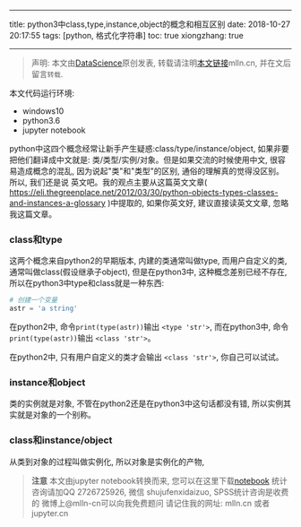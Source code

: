 
---
title: python3中class,type,instance,object的概念和相互区别
date: 2018-10-27 20:17:55
tags: [python, 格式化字符串]
toc: true
xiongzhang: true


---
<span></span>
<!-- more -->

> 声明: 本文由[DataScience](http://mlln.cn)原创发表, 转载请注明[本文链接](http://mlln.cn)mlln.cn, 并在文后留言`转载`.

本文代码运行环境:

- windows10
- python3.6
- jupyter notebook

python中这四个概念经常让新手产生疑惑:class/type/instance/object, 如果非要把他们翻译成中文就是: 类/类型/实例/对象。但是如果交流的时候使用中文, 很容易造成概念的混乱, 因为说起"类"和"类型"的区别, 通俗的理解真的觉得没区别。所以, 我们还是说 英文吧。我的观点主要从这篇英文文章( https://eli.thegreenplace.net/2012/03/30/python-objects-types-classes-and-instances-a-glossary )中提取的, 如果你英文好, 建议直接读英文文章, 忽略我这篇文章。

### class和type

这两个概念来自python2的早期版本, 内建的类通常叫做type, 而用户自定义的类, 通常叫做class(假设继承子object), 但是在python3中, 这种概念差别已经不存在, 所以在python3中type和class就是一种东西: 


```python
# 创建一个变量
astr = 'a string'
```

在python2中, 命令`print(type(astr))`输出 `<type 'str'>`, 而在python3中, 命令`print(type(astr))`输出 `<class 'str'>`。

在python2中, 只有用户自定义的类才会输出 `<class 'str'>`, 你自己可以试试。

### instance和object

类的实例就是对象, 不管在python2还是在python3中这句话都没有错, 所以实例其实就是对象的一个别称。


### class和instance/object

从类到对象的过程叫做实例化, 所以对象是实例化的产物, 


> **注意**
> 本文由jupyter notebook转换而来, 您可以在这里下载[notebook](python3中class,type,instance,object的概念和相互区别.ipynb)
> 统计咨询请加QQ 2726725926, 微信 shujufenxidaizuo,  SPSS统计咨询是收费的
> 微博上@mlln-cn可以向我免费题问
> 请记住我的网址: mlln.cn 或者 jupyter.cn
